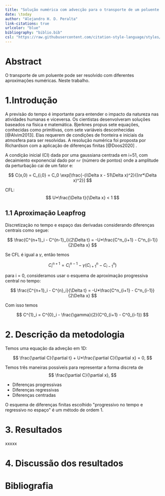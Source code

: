 ```yaml
---
title: "Solução numérica com advecção para o transporte de um poluente "
date: \today
author: "Alejandro H. D. Peralta"
link-citations: true
urlcolor: "blue"
bibliography: "biblio.bib"
csl: "https://raw.githubusercontent.com/citation-style-language/styles/master/aerosol-and-air-quality-research.csl"
---
```


# Abstract

O transporte de um poluente pode ser resolvido com diferentes aproximações numéricas. 
Neste trabalho.


# 1.Introdução
A previsão do tempo é importante para entender o impacto da natureza nas atividades humanas e viceversa. Os cientistas desenvolveram soluções baseados na física e matemática. Bjerknes propus sete equações, conhecidas como primitivas, com sete variáveis desconhecidas [@Alvim2013]. Elas requerem de condições de fronteira e iniciais da atmosfera para ser resolvidas. A resolução numérica foi proposta por Richardson com a aplicação de diferenças finitas [@Doos2020] .

A condição inicial (CI) dada por uma gaussiana centrada em i=51, com decaimiento exponencial dado por `nr` (número de pontos) onde a amplitude da perturbação cai de um fator e:

$$
C(x,0) = C_{i,0} = C_0 \exp[\frac{-(i\Delta x - 51\Delta x)^2}{(nr*\Delta x)^2}]
$$

CFL:
$$
U*\frac{\Delta t}{\Delta x} < 1
$$
## 1.1 Aproximação Leapfrog
Discretização no tempo e espaço das derivadas considerando diferenças centrais como segue:

$$
\frac{C^{n+1}_i - C^{n-1}_i}{2\Delta t} = -U*\frac{C^n_{i+1} - C^n_{i-1}}{2\Delta x}
$$

Se CFL é igual a $\gamma$, então temos

$$
C^{n+1}_i = C^{n-1}_i - \gamma(C^n_{i+1} - C^n_{i-1})
$$

para i = 0, consideramos usar o esquema de aproximação progressiva central no tempo:

$$
\frac{C^{n+1}_i - C^{n}_i}{\Delta t} = -U*\frac{C^n_{i+1} - C^n_{i-1}}{2\Delta x}
$$

Com isso temos

$$
C^{1}_i = C^{0}_i - \frac{\gamma}{2}(C^0_{i+1} - C^0_{i-1})
$$

# 2. Descrição da metodologia
Temos uma equação da adveção em 1D:

$$
\frac{\partial C}{\partial t} + U*\frac{\partial C}{\partial x} = 0,
$$

Temos três maneiras possíveis para representar a forma discreta de 
$$
\frac{\partial C}{\partial x},
$$

- Diferenças progressivas
- Diferenças regressivas
- Diferenças centradas

O esquema de diferenças finitas escolhido "progressivo no tempo e regressivo no espaço" é um método de ordem 1.

# 3. Resultados
xxxxx

# 4. Discussão dos resultados

# Bibliografia